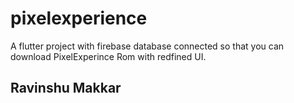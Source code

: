 # pixelexperience

A flutter project with firebase database connected so that you can download PixelExperince Rom with redfined UI.

## Ravinshu Makkar
